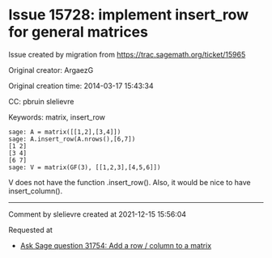 # Issue 15728: implement insert_row for general matrices

Issue created by migration from https://trac.sagemath.org/ticket/15965

Original creator: ArgaezG

Original creation time: 2014-03-17 15:43:34

CC:  pbruin slelievre

Keywords: matrix, insert_row


```
sage: A = matrix([[1,2],[3,4]])
sage: A.insert_row(A.nrows(),[6,7])
[1 2]                                                                                                                                                                                           
[3 4]                                                                                                                                                                                           
[6 7]  
sage: V = matrix(GF(3), [[1,2,3],[4,5,6]])
```

V does not have the function .insert_row(). Also, it would be nice to have insert_column().


---

Comment by slelievre created at 2021-12-15 15:56:04

Requested at

- [Ask Sage question 31754: Add a row / column to a matrix](https://ask.sagemath.org/question/31754)
